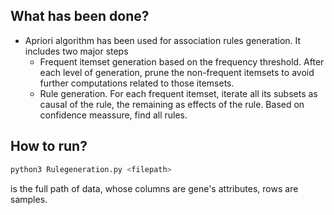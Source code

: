 ## What has been done?
* Apriori algorithm has been used for association rules generation. It includes two major steps
	* Frequent itemset generation based on the frequency threshold. After each level of generation, prune the non-frequent itemsets to avoid further computations related to those itemsets.
	* Rule generation. For each frequent itemset, iterate all its subsets as causal of the rule, the remaining as effects of the rule. Based on confidence meassure, find all rules. 

## How to run?
```bash
python3 Rulegeneration.py <filepath>
```

<filepath> is the full path of data, whose columns are gene's attributes, rows are samples.
